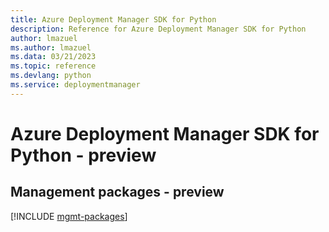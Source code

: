 ```yaml
---
title: Azure Deployment Manager SDK for Python
description: Reference for Azure Deployment Manager SDK for Python
author: lmazuel
ms.author: lmazuel
ms.data: 03/21/2023
ms.topic: reference
ms.devlang: python
ms.service: deploymentmanager
---
```

# Azure Deployment Manager SDK for Python - preview

## Management packages - preview
[!INCLUDE [mgmt-packages](deployment-manager-mgmt-index.md)]